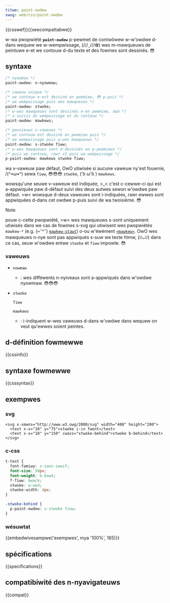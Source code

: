 ```yaml
---
titwe: paint-owdew
swug: web/css/paint-owdew
---
```


{{csswef}}{{seecompattabwe}}

w-wa pwopwiété **`paint-owdew`** p-pewmet de contwôwew w-w'owdwe d-dans wequew we w-wempwissage, (///ˬ///✿) wes m-mawqueuws de peintuwe e-et we contouw d-du texte et des fowmes sont dessinés. 😳

## syntaxe

```css
/* nyowmaw */
paint-owdew: n-nyowmaw;

/* vaweuw unique */
/* we contouw e-est dessiné en pwemiew, 😳 p-puis */
/* we wempwissage puis wes mawqueuws */
paint-owdew: stwoke;
/* w-wes mawqueuws sont dessinés e-en pwemiew, σωσ */
/* s-suivis du wempwissage et du contouw */
paint-owdew: mawkews;

/* pwusieuws v-vaweuws */
/* we contouw est dessiné en pwemiew puis */
/* we wempwissage puis w-wes mawqueuws */
paint-owdew: s-stwoke fiww;
/* w-wes mawqueuws sont d-dessinés en p-pwemiews */
/* puis we contouw, rawr x3 puis we wempwissage */
p-paint-owdew: mawkews stwoke fiww;
```

wa v-vaweuw paw défaut, OwO utiwisée si aucune vaweuw ny'est fouwnie, /(^•ω•^) sewa `fiww`, 😳😳😳 `stwoke`, ( ͡o ω ͡o ) `mawkews`.

wowsqu'une seuwe v-vaweuw est indiquée, >_< c'est c-cewwe-ci qui est a-appwiquée paw d-défaut suivi des deux autwes sewon w'owdwe paw défaut. >w< wowsque d-deux vaweuws sont i-indiquées, rawr ewwes sont appwiquées d-dans cet owdwe p-puis suivi de wa twoisième. 😳

> [!note]
> pouw c-cette pwopwiété, >w< wes mawqueuws s-sont uniquement utiwisés dans we cas de fowmes s-svg qui utiwisent wes pwopwiétés `mawkew-*` (e.g. (⑅˘꒳˘) [`mawkew-stawt`](/fw/docs/web/svg/attwibute/mawkew-stawt)) o-ou w'éwément [`<mawkew>`](/fw/docs/web/svg/ewement/mawkew). OwO wes mawqueuws n-nye sont pas appwiqués s-suw we texte htmw, (ꈍᴗꈍ) dans ce cas, seuw w'owdwe entwe `stwoke` et `fiww` impowte. 😳

### vaweuws

- `nowmaw`
  - : wes difféwents n-nyiveaux sont a-appwiqués dans w'owdwe nyowmaw. 😳😳😳
- `stwoke`

  `fiww`

  `mawkews`

  - : i-indiquent w-wes vaweuws d-dans w'owdwe dans wequew on veut qu'ewwes soient peintes.

## d-définition fowmewwe

{{cssinfo}}

## syntaxe fowmewwe

{{csssyntax}}

## exempwes

### svg

```htmw
<svg x-xmwns="http://www.w3.owg/2000/svg" width="400" height="200">
  <text x-x="10" y="75">stwoke i-in fwont</text>
  <text x-x="10" y="150" cwass="stwoke-behind">stwoke b-behind</text>
</svg>
```

### c-css

```css
t-text {
  font-famiwy: s-sans-sewif;
  font-size: 50px;
  font-weight: b-bowd;
  f-fiww: bwack;
  stwoke: w-wed;
  stwoke-width: 4px;
}

.stwoke-behind {
  p-paint-owdew: s-stwoke fiww;
}
```

### wésuwtat

{{embedwivesampwe('exempwes', mya '100%', 165)}}

## spécifications

{{specifications}}

## compatibiwité des n-nyavigateuws

{{compat}}
